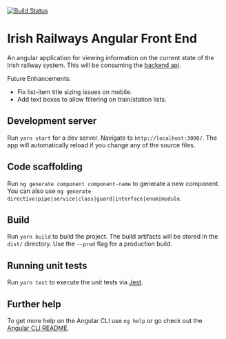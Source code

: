 [![Build Status](https://dev.azure.com/johnshrader/irish-railways-front-end/_apis/build/status/jpshrader.irish-railways-front-end?branchName=master)](https://dev.azure.com/johnshrader/irish-railways-front-end/_build/latest?definitionId=2&branchName=master)

# Irish Railways Angular Front End
An angular application for viewing information on the current state of the Irish railway system. This will be consuming the [backend api](https://github.com/jpshrader/irish-railways-api).

Future Enhancements:
 * Fix list-item title sizing issues on mobile.
 * Add text boxes to allow filtering on train/station lists.

## Development server

Run `yarn start` for a dev server. Navigate to `http://localhost:3000/`. The app will automatically reload if you change any of the source files.

## Code scaffolding

Run `ng generate component component-name` to generate a new component. You can also use `ng generate directive|pipe|service|class|guard|interface|enum|module`.

## Build

Run `yarn build` to build the project. The build artifacts will be stored in the `dist/` directory. Use the `--prod` flag for a production build.

## Running unit tests

Run `yarn test` to execute the unit tests via [Jest](https://jestjs.io/en/).

## Further help

To get more help on the Angular CLI use `ng help` or go check out the [Angular CLI README](https://github.com/angular/angular-cli/blob/master/README.md).
